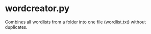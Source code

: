 # wordcreator.py
Combines all wordlists from a folder into one file (wordlist.txt) without duplicates. 
